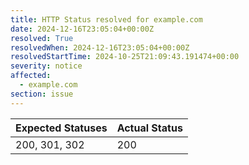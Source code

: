 ```yaml
---
title: HTTP Status resolved for example.com
date: 2024-12-16T23:05:04+00:00Z
resolved: True
resolvedWhen: 2024-12-16T23:05:04+00:00Z
resolvedStartTime: 2024-10-25T21:09:43.191474+00:00
severity: notice
affected:
  - example.com
section: issue
---
```


| Expected Statuses | Actual Status  |
|-------------------|----------------|
| 200, 301, 302 | 200 |
